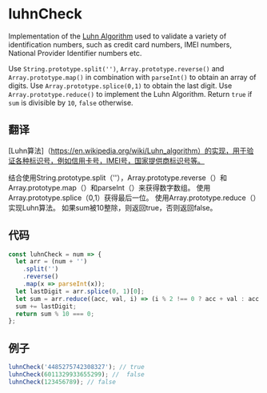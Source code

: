 # luhnCheck

Implementation of the [Luhn Algorithm](https://en.wikipedia.org/wiki/Luhn_algorithm) used to validate a variety of identification numbers, such as credit card numbers, IMEI numbers, National Provider Identifier numbers etc.

Use `String.prototype.split('')`, `Array.prototype.reverse()` and `Array.prototype.map()` in combination with `parseInt()` to obtain an array of digits.
Use `Array.prototype.splice(0,1)` to obtain the last digit.
Use `Array.prototype.reduce()` to implement the Luhn Algorithm.
Return `true` if `sum` is divisible by `10`, `false` otherwise.

## 翻译

[Luhn算法]（https://en.wikipedia.org/wiki/Luhn_algorithm）的实现，用于验证各种标识号，例如信用卡号，IMEI号，国家提供商标识号等。

结合使用String.prototype.split（''），Array.prototype.reverse（）和Array.prototype.map（）和parseInt（）来获得数字数组。
使用Array.prototype.splice（0,1）获得最后一位。
使用Array.prototype.reduce（）实现Luhn算法。
如果sum被10整除，则返回true，否则返回false。

## 代码

```js
const luhnCheck = num => {
  let arr = (num + '')
    .split('')
    .reverse()
    .map(x => parseInt(x));
  let lastDigit = arr.splice(0, 1)[0];
  let sum = arr.reduce((acc, val, i) => (i % 2 !== 0 ? acc + val : acc + ((val * 2) % 9) || 9), 0);
  sum += lastDigit;
  return sum % 10 === 0;
};
```

## 例子

```js
luhnCheck('4485275742308327'); // true
luhnCheck(6011329933655299); //  false
luhnCheck(123456789); // false
```
